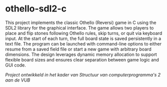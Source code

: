 # othello-sdl2-c
This project implements the classic Othello (Reversi) game in C using the SDL2 library for the graphical interface. The game allows two players to place and flip stones following Othello rules, skip turns, or quit via keyboard input. At the start of each turn, the full board state is saved persistently in a text file. The program can be launched with command-line options to either resume from a saved field file or start a new game with arbitrary board dimensions. The design leverages dynamic memory allocation to support flexible board sizes and ensures clear separation between game logic and GUI code.

*Project ontwikkeld in het kader van Structuur van computerprogramma's 2 aan de VUB*
